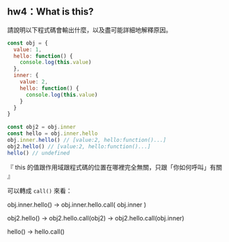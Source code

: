 ## hw4：What is this?

請說明以下程式碼會輸出什麼，以及盡可能詳細地解釋原因。

```js
const obj = {
  value: 1,
  hello: function() {
    console.log(this.value)
  },
  inner: {
    value: 2,
    hello: function() {
      console.log(this.value)
    }
  }
}
  
const obj2 = obj.inner
const hello = obj.inner.hello
obj.inner.hello() // [value:2, hello:function()...]
obj2.hello() // [value:2, hello:function()...]
hello() // undefined
```

『 this 的值跟作用域跟程式碼的位置在哪裡完全無關，只跟「你如何呼叫」有關 』

可以轉成 `call()` 來看：

obj.inner.hello() -> obj.inner.hello.call( obj.inner )

obj2.hello() -> obj2.hello.call(obj2) -> obj2.hello.call(obj.inner)

hello() -> hello.call()
